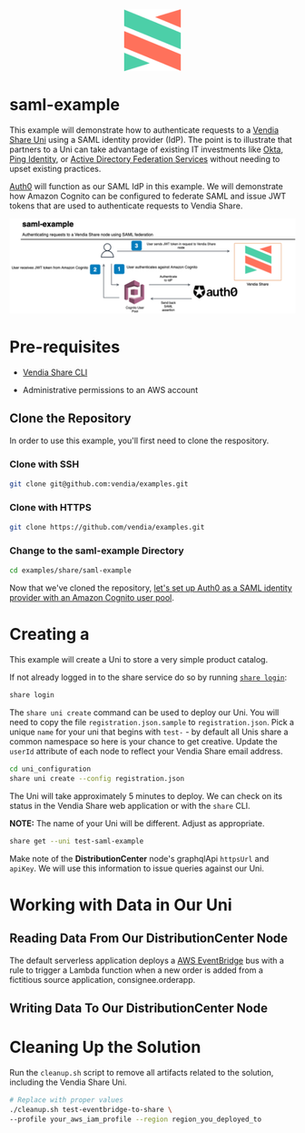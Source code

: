 <p align="center">
  <a href="https://vendia.net/">
    <img src="https://raw.githubusercontent.com/vendia/examples/main/vendia-logo.png" alt="vendia logo" width="100px">
  </a>
</p>

# saml-example

This example will demonstrate how to authenticate requests to a [Vendia Share Uni](https://vendia.net/docs/share/dev-and-use-unis) using a SAML identity provider (IdP). The point is to illustrate that partners to a Uni can take advantage of existing IT investments like [Okta](https://www.okta.com/), [Ping Identity](https://www.pingidentity.com/), or [Active Directory Federation Services](https://docs.microsoft.com/en-us/windows-server/identity/active-directory-federation-services) without needing to upset existing practices.

[Auth0](https://www.auth0.com) will function as our SAML IdP in this example. We will demonstrate how Amazon Cognito can be configured to federate SAML and issue JWT tokens that are used to authenticate requests to Vendia Share.

![saml-example Architecture](img/saml-example.png)

# Pre-requisites

* [Vendia Share CLI](https://vendia.net/docs/share/cli)

* Administrative permissions to an AWS account

## Clone the Repository

In order to use this example, you'll first need to clone the respository.

### Clone with SSH

```bash
git clone git@github.com:vendia/examples.git
```

### Clone with HTTPS

```bash
git clone https://github.com/vendia/examples.git
```

### Change to the saml-example Directory

```bash
cd examples/share/saml-example
```

Now that we've cloned the repository, [let's set up Auth0 as a SAML identity provider with an Amazon Cognito user pool](create-cup.md).


# Creating a 

This example will create a Uni to store a very simple product catalog.

If not already logged in to the share service do so by running [`share login`](https://vendia.net/docs/share/cli/commands/login):

```bash
share login
```

The `share uni create` command can be used to deploy our Uni.  You will need to copy the file `registration.json.sample` to `registration.json`.  Pick a unique `name` for your uni that begins with `test-` - by default all Unis share a common namespace so here is your chance to get creative.  Update the `userId` attribute of each node to reflect your Vendia Share email address.

```bash
cd uni_configuration
share uni create --config registration.json
```

The Uni will take approximately 5 minutes to deploy.  We can check on its status in the Vendia Share web application or with the `share` CLI.

**NOTE:** The name of your Uni will be different.  Adjust as appropriate.

```bash
share get --uni test-saml-example
```

Make note of the **DistributionCenter** node's graphqlApi `httpsUrl` and `apiKey`. We will use this information to issue queries against our Uni.

# Working with Data in Our Uni

## Reading Data From Our DistributionCenter Node

The default serverless application deploys a [AWS EventBridge](https://aws.amazon.com/eventbridge/) bus with a rule to trigger a Lambda function when a new order is added from a fictitious source application, consignee.orderapp.

## Writing Data To Our DistributionCenter Node


# Cleaning Up the Solution

Run the `cleanup.sh` script to remove all artifacts related to the solution, including the Vendia Share Uni.

```bash
# Replace with proper values
./cleanup.sh test-eventbridge-to-share \
--profile your_aws_iam_profile --region region_you_deployed_to
```
